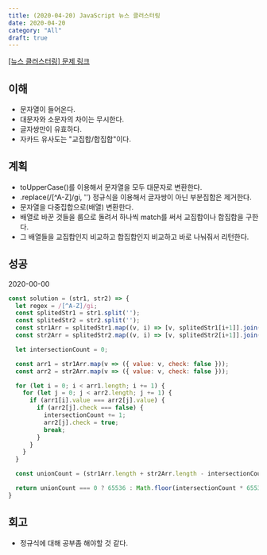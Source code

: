 ```yaml
---
title: (2020-04-20) JavaScript 뉴스 클러스터링
date: 2020-04-20
category: "All"
draft: true
---
```


[[뉴스 클러스터링] 문제 링크](https://programmers.co.kr/learn/courses/30/lessons/17677)

## 이해

- 문자열이 들어온다.
- 대문자와 소문자의 차이는 무시한다.
- 글자쌍만이 유효하다.
- 자카드 유사도는 "교집합/합집합"이다.

## 계획

- toUpperCase()를 이용해서 문자열을 모두 대문자로 변환한다.
- .replace(/[^A-Z]/gi, '') 정규식을 이용해서 글자쌍이 아닌 부분집합은 제거한다.
- 문자열을 다중집합으로(배열) 변환한다.
- 배열로 바꾼 것들을 룹으로 돌려서 하나씩 match를 써서 교집합이나 합집합을 구한다.
- 그 배열들을 교집합인지 비교하고 합집합인지 비교하고 바로 나눠줘서 리턴한다.

## 성공

2020-00-00

```javascript
const solution = (str1, str2) => {
  let regex = /[^A-Z]/gi;
  const splitedStr1 = str1.split('');
  const splitedStr2 = str2.split('');
  const str1Arr = splitedStr1.map((v, i) => [v, splitedStr1[i+1]].join('').toUpperCase()).slice(0, splitedStr1.length -1).filter(v => !v.match(regex));
  const str2Arr = splitedStr2.map((v, i) => [v, splitedStr2[i+1]].join('').toUpperCase()).slice(0, splitedStr2.length -1).filter(v => !v.match(regex));

  let intersectionCount = 0;

  const arr1 = str1Arr.map(v => ({ value: v, check: false }));
  const arr2 = str2Arr.map(v => ({ value: v, check: false }));

  for (let i = 0; i < arr1.length; i += 1) {
    for (let j = 0; j < arr2.length; j += 1) {
      if (arr1[i].value === arr2[j].value) { 
        if (arr2[j].check === false) {
          intersectionCount += 1;
          arr2[j].check = true;
          break;
        }
      }
    }
  }

  const unionCount = (str1Arr.length + str2Arr.length - intersectionCount);

  return unionCount === 0 ? 65536 : Math.floor(intersectionCount * 65536 / unionCount);
}
```

## 회고

- 정규식에 대해 공부좀 해야할 것 같다.
